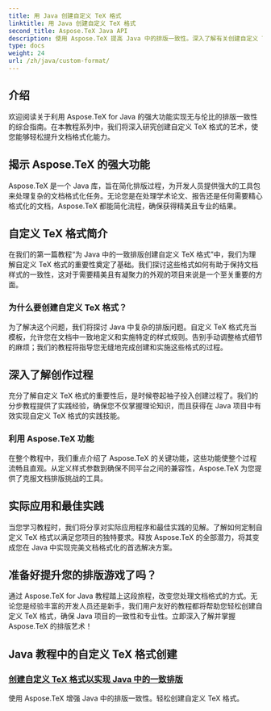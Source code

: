 ```yaml
---
title: 用 Java 创建自定义 TeX 格式
linktitle: 用 Java 创建自定义 TeX 格式
second_title: Aspose.TeX Java API
description: 使用 Aspose.TeX 提高 Java 中的排版一致性。深入了解有关创建自定义 TeX 格式的教程，以实现无缝且高效的文档格式设置。
type: docs
weight: 24
url: /zh/java/custom-format/
---
```

## 介绍

欢迎阅读关于利用 Aspose.TeX for Java 的强大功能实现无与伦比的排版一致性的综合指南。在本教程系列中，我们将深入研究创建自定义 TeX 格式的艺术，使您能够轻松提升文档格式化能力。

## 揭示 Aspose.TeX 的强大功能

Aspose.TeX 是一个 Java 库，旨在简化排版过程，为开发人员提供强大的工具包来处理复杂的文档格式化任务。无论您是在处理学术论文、报告还是任何需要精心格式化的文档，Aspose.TeX 都能简化流程，确保获得精美且专业的结果。

## 自定义 TeX 格式简介

在我们的第一篇教程“为 Java 中的一致排版创建自定义 TeX 格式”中，我们为理解自定义 TeX 格式的重要性奠定了基础。我们探讨这些格式如何有助于保持文档样式的一致性，这对于需要精美且有凝聚力的外观的项目来说是一个至关重要的方面。

### 为什么要创建自定义 TeX 格式？

为了解决这个问题，我们将探讨 Java 中复杂的排版问题。自定义 TeX 格式充当模板，允许您在文档中一致地定义和实施特定的样式规则。告别手动调整格式细节的麻烦；我们的教程将指导您无缝地完成创建和实施这些格式的过程。

## 深入了解创作过程

充分了解自定义 TeX 格式的重要性后，是时候卷起袖子投入创建过程了。我们的分步教程提供了实践经验，确保您不仅掌握理论知识，而且获得在 Java 项目中有效实现自定义 TeX 格式的实践技能。

### 利用 Aspose.TeX 功能

在整个教程中，我们重点介绍了 Aspose.TeX 的关键功能，这些功能使整个过程流畅且直观。从定义样式参数到确保不同平台之间的兼容性，Aspose.TeX 为您提供了克服文档排版挑战的工具。

## 实际应用和最佳实践

当您学习教程时，我们将分享对实际应用程序和最佳实践的见解。了解如何定制自定义 TeX 格式以满足您项目的独特要求。释放 Aspose.TeX 的全部潜力，将其变成您在 Java 中实现完美文档格式化的首选解决方案。

## 准备好提升您的排版游戏了吗？

通过 Aspose.TeX for Java 教程踏上这段旅程，改变您处理文档格式的方式。无论您是经验丰富的开发人员还是新手，我们用户友好的教程都将帮助您轻松创建自定义 TeX 格式，确保 Java 项目的一致性和专业性。立即深入了解并掌握 Aspose.TeX 的排版艺术！
## Java 教程中的自定义 TeX 格式创建
### [创建自定义 TeX 格式以实现 Java 中的一致排版](./creating-custom-formats/)
使用 Aspose.TeX 增强 Java 中的排版一致性。轻松创建自定义 TeX 格式。
